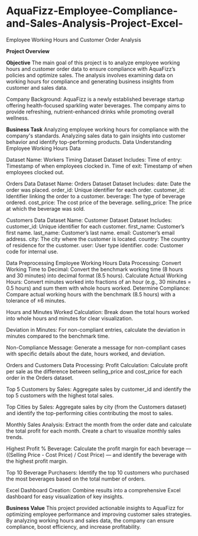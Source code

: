 # AquaFizz-Employee-Compliance-and-Sales-Analysis-Project-Excel-
Employee Working Hours and Customer Order Analysis

**Project Overview**

**Objective**
The main goal of this project is to analyze employee working hours and customer order data to ensure compliance with AquaFizz’s policies and optimize sales. The analysis involves examining data on working hours for compliance and generating business insights from customer and sales data.

Company Background:
AquaFizz is a newly established beverage startup offering health-focused sparkling water beverages. The company aims to provide refreshing, nutrient-enhanced drinks while promoting overall wellness.

**Business Task**
Analyzing employee working hours for compliance with the company's standards.
Analyzing sales data to gain insights into customer behavior and identify top-performing products.
Data Understanding
Employee Working Hours Data

Dataset Name: Workers Timing Dataset
Dataset Includes:
Time of entry: Timestamp of when employees clocked in.
Time of exit: Timestamp of when employees clocked out.

Orders Data
Dataset Name: Orders Dataset
Dataset Includes:
date: Date the order was placed.
order_id: Unique identifier for each order.
customer_id: Identifier linking the order to a customer.
beverage: The type of beverage ordered.
cost_price: The cost price of the beverage.
selling_price: The price at which the beverage was sold.

Customers Data
Dataset Name: Customer Dataset
Dataset Includes:
customer_id: Unique identifier for each customer.
first_name: Customer’s first name.
last_name: Customer’s last name.
email: Customer’s email address.
city: The city where the customer is located.
country: The country of residence for the customer.
user: User type identifier.
code: Customer code for internal use.

Data Preprocessing
Employee Working Hours Data Processing:
Convert Working Time to Decimal:
Convert the benchmark working time (8 hours and 30 minutes) into decimal format (8.5 hours).
Calculate Actual Working Hours:
Convert minutes worked into fractions of an hour (e.g., 30 minutes = 0.5 hours) and sum them with whole hours worked.
Determine Compliance:
Compare actual working hours with the benchmark (8.5 hours) with a tolerance of ±6 minutes.

Hours and Minutes Worked Calculation:
Break down the total hours worked into whole hours and minutes for clear visualization.

Deviation in Minutes:
For non-compliant entries, calculate the deviation in minutes compared to the benchmark time.

Non-Compliance Message:
Generate a message for non-compliant cases with specific details about the date, hours worked, and deviation.

Orders and Customers Data Processing:
Profit Calculation:
Calculate profit per sale as the difference between selling_price and cost_price for each order in the Orders dataset.

Top 5 Customers by Sales:
Aggregate sales by customer_id and identify the top 5 customers with the highest total sales.

Top Cities by Sales:
Aggregate sales by city (from the Customers dataset) and identify the top-performing cities contributing the most to sales.

Monthly Sales Analysis:
Extract the month from the order date and calculate the total profit for each month. Create a chart to visualize monthly sales trends.

Highest Profit % Beverage:
Calculate the profit margin for each beverage — ((Selling Price - Cost Price) / Cost Price) — and identify the beverage with the highest profit margin.

Top 10 Beverage Purchasers:
Identify the top 10 customers who purchased the most beverages based on the total number of orders.

Excel Dashboard Creation:
Combine results into a comprehensive Excel dashboard for easy visualization of key insights.

**Business Value**
This project provided actionable insights to AquaFizz for optimizing employee performance and improving customer sales strategies. By analyzing working hours and sales data, the company can ensure compliance, boost efficiency, and increase profitability.
